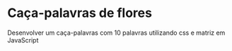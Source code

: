 # Caça-palavras de flores
Desenvolver um caça-palavras com 10 palavras utilizando  css e matriz em JavaScript

